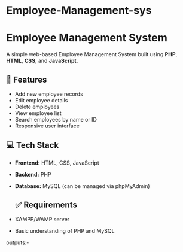 # Employee-Management-sys

# Employee Management System

A simple web-based Employee Management System built using **PHP**, **HTML**, **CSS**, and **JavaScript**.

## 🧩 Features

- Add new employee records
- Edit employee details
- Delete employees
- View employee list
- Search employees by name or ID
- Responsive user interface

## 💻 Tech Stack

- **Frontend:** HTML, CSS, JavaScript  
- **Backend:** PHP  
- **Database:** MySQL (can be managed via phpMyAdmin)

  ## ✅ Requirements

- XAMPP/WAMP server
- Basic understanding of PHP and MySQL

outputs:-
